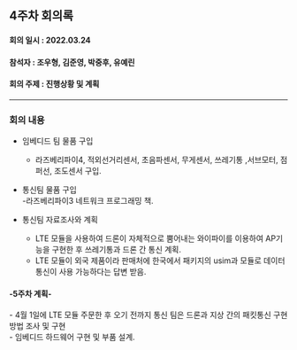 <h2>4주차 회의록</h2>
<h4>회의 일시 : 2022.03.24</h4>
<h4>참석자 : 조우형, 김준영, 박중후, 유예린</h4>
<h4>회의 주제 :  진행상황 및 계획 </h4>

----------------------------------------------------------
<h3>회의 내용</h3>

- 임베디드 팀 물품 구입
  - 라즈베리파이4, 적외선거리센서, 초음파센서, 무게센서, 쓰레기통 ,서브모터, 점퍼선, 조도센서 구입.

- 통신팀 물품 구입<br>
  -라즈베리파이3 네트워크 프로그래밍 책.
  
- 통신팀 자료조사와 계획
  - LTE 모듈을 사용하여 드론이 자체적으로 뿜어내는 와이파이를 이용하여 AP기능을 구현한 후 쓰레기통과 드론 간 통신 계획.<br>
  - LTE 모듈이 외국 제품이라 판매처에 한국에서 패키지의 usim과 모듈로 데이터통신이 사용 가능하다는 답변 받음.<br>
 
 <h4>-5주차 계획-</h4>
  - 4월 1일에 LTE 모듈 주문한 후 오기 전까지 통신 팀은 드론과 지상 간의 패킷통신 구현 방법 조사 및 구현<br>
  - 임베디드 하드웨어 구현 및 부품 설계.<br>
